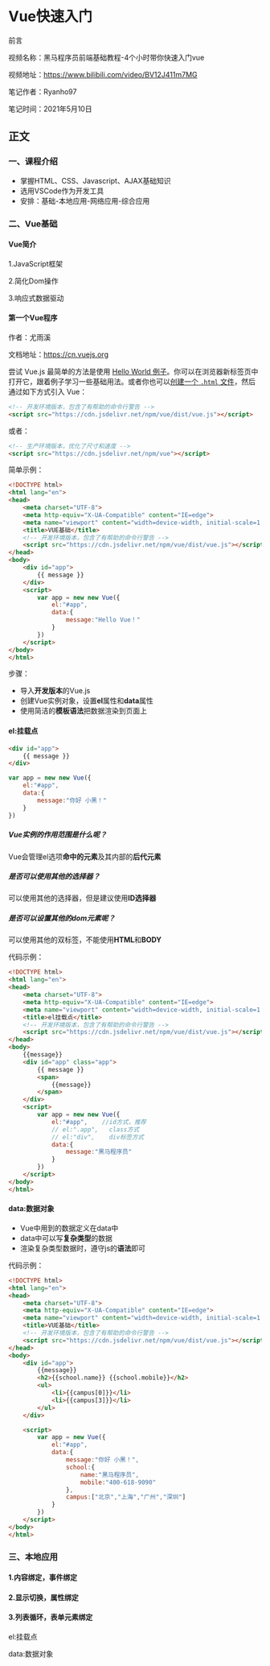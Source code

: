 # Vue快速入门

前言

视频名称：黑马程序员前端基础教程-4个小时带你快速入门vue

视频地址：https://www.bilibili.com/video/BV12J411m7MG

笔记作者：Ryanho97

笔记时间：2021年5月10日

## 正文

### 一、课程介绍

- 掌握HTML、CSS、Javascript、AJAX基础知识
- 选用VSCode作为开发工具
- 安排：基础-本地应用-网络应用-综合应用

### 二、Vue基础

#### Vue简介

1.JavaScript框架

2.简化Dom操作

3.响应式数据驱动

#### 第一个Vue程序

作者：尤雨溪

文档地址：https://cn.vuejs.org

尝试 Vue.js 最简单的方法是使用 [Hello World 例子](https://codesandbox.io/s/github/vuejs/vuejs.org/tree/master/src/v2/examples/vue-20-hello-world)。你可以在浏览器新标签页中打开它，跟着例子学习一些基础用法。或者你也可以[创建一个 `.html` 文件](https://github.com/vuejs/vuejs.org/blob/master/src/v2/examples/vue-20-hello-world/index.html)，然后通过如下方式引入 Vue：

```html
<!-- 开发环境版本，包含了有帮助的命令行警告 -->
<script src="https://cdn.jsdelivr.net/npm/vue/dist/vue.js"></script>
```

或者：

```html
<!-- 生产环境版本，优化了尺寸和速度 -->
<script src="https://cdn.jsdelivr.net/npm/vue"></script>
```


简单示例：

```html
<!DOCTYPE html>
<html lang="en">
<head>
    <meta charset="UTF-8">
    <meta http-equiv="X-UA-Compatible" content="IE=edge">
    <meta name="viewport" content="width=device-width, initial-scale=1.0">
    <title>VUE基础</title>
    <!-- 开发环境版本，包含了有帮助的命令行警告 -->
    <script src="https://cdn.jsdelivr.net/npm/vue/dist/vue.js"></script>
</head>
<body>
    <div id="app">
        {{ message }}
    </div>
    <script>
        var app = new new Vue({
            el:"#app",
            data:{
                message:"Hello Vue！"
            }
        })
    </script>
</body>
</html>
```

步骤：

- 导入**开发版本**的Vue.js
- 创建Vue实例对象，设置**el**属性和**data**属性
- 使用简洁的**模板语法**把数据渲染到页面上



#### el:挂载点

```html
<div id="app">
    {{ message }}
</div>
```

```javascript
var app = new new Vue({
    el:"#app",
    data:{
        message:"你好 小黑！"
    }
})
```

##### Vue实例的作用范围是什么呢？

Vue会管理el选项**命中的元素**及其内部的**后代元素**

##### 是否可以使用其他的选择器？

可以使用其他的选择器，但是建议使用**ID选择器**

##### 是否可以设置其他的dom元素呢？

可以使用其他的双标签，不能使用**HTML**和**BODY**

代码示例：

```html
<!DOCTYPE html>
<html lang="en">
<head>
    <meta charset="UTF-8">
    <meta http-equiv="X-UA-Compatible" content="IE=edge">
    <meta name="viewport" content="width=device-width, initial-scale=1.0">
    <title>el挂载点</title>
    <!-- 开发环境版本，包含了有帮助的命令行警告 -->
    <script src="https://cdn.jsdelivr.net/npm/vue/dist/vue.js"></script>
</head>
<body>
    {{message}}
    <div id="app" class="app">
        {{ message }}
        <span>
            {{message}}
        </span>
    </div>
    <script>
        var app = new new Vue({
            el:"#app",    //id方式，推荐
            // el:".app",   class方式
            // el:"div",    div标签方式
            data:{
                message:"黑马程序员"
            }
        })
    </script>
</body>
</html>
```



#### data:数据对象

- Vue中用到的数据定义在data中
- data中可以写**复杂类型**的数据
- 渲染复杂类型数据时，遵守js的**语法**即可

代码示例：

```html
<!DOCTYPE html>
<html lang="en">
<head>
    <meta charset="UTF-8">
    <meta http-equiv="X-UA-Compatible" content="IE=edge">
    <meta name="viewport" content="width=device-width, initial-scale=1.0">
    <title>VUE基础</title>
    <!-- 开发环境版本，包含了有帮助的命令行警告 -->
    <script src="https://cdn.jsdelivr.net/npm/vue/dist/vue.js"></script>
</head>
<body>
    <div id="app">
        {{message}}
        <h2>{{school.name}} {{school.mobile}}</h2>
        <ul>
            <li>{{campus[0]}}</li>
            <li>{{campus[3]}}</li>
        </ul>
    </div>

    <script>
        var app = new Vue({
            el:"#app",
            data:{
                message:"你好 小黑！",
                school:{
                    name:"黑马程序员",
                    mobile:"400-618-9090"
                },
                campus:["北京","上海","广州","深圳"]
            }
        })
    </script>
</body>
</html>
```



### 三、本地应用

#### 1.内容绑定，事件绑定

#### 2.显示切换，属性绑定

#### 3.列表循环，表单元素绑定




el:挂载点

data:数据对象
